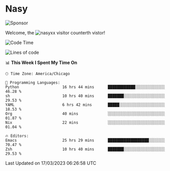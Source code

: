 # Nasy

<!--
<p align="center">
<img height="200" src="https://github-readme-stats.vercel.app/api?username=nasyxx&count_private=true&show_icons=true&theme=dracula&include_all_commits=true"/>
<img height="200" src="https://github-readme-stats.vercel.app/api/top-langs/?username=nasyxx&theme=dracula&hide=html,jupyter+notebook&count_private=true&show_icons=true"/>
</p>

  
----------------
-->

![Sponsor](https://img.shields.io/static/v1.svg?label=Sponsor&message=%E2%9D%A4&logo=GitHub&style=flat&color=pink)
 
Welcome, the ![nasyxx visitor counter](https://count.getloli.com/get/@nasyxx?theme=rule34)th vistor!
 
<!--START_SECTION:waka-->
![Code Time](http://img.shields.io/badge/Code%20Time-3%2C283%20hrs%2022%20mins-blue)

![Lines of code](https://img.shields.io/badge/From%20Hello%20World%20I%27ve%20Written-6.2%20million%20lines%20of%20code-blue)

📊 **This Week I Spent My Time On** 

```text
🕑︎ Time Zone: America/Chicago

💬 Programming Languages: 
Python                   16 hrs 44 mins      ████████████░░░░░░░░░░░░░   46.28 % 
sh                       10 hrs 40 mins      ███████░░░░░░░░░░░░░░░░░░   29.53 % 
YAML                     6 hrs 42 mins       █████░░░░░░░░░░░░░░░░░░░░   18.53 % 
Org                      40 mins             ░░░░░░░░░░░░░░░░░░░░░░░░░   01.87 % 
Nix                      22 mins             ░░░░░░░░░░░░░░░░░░░░░░░░░   01.04 % 

🔥 Editors: 
Emacs                    25 hrs 29 mins      ██████████████████░░░░░░░   70.47 % 
Zsh                      10 hrs 40 mins      ███████░░░░░░░░░░░░░░░░░░   29.53 % 
```


 Last Updated on 17/03/2023 06:26:58 UTC
<!--END_SECTION:waka-->

<!-- ![visitors](https://visitor-badge.laobi.icu/badge?page_id=nasyxx.nasyxx) -->
